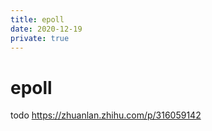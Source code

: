 ```yaml
---
title: epoll
date: 2020-12-19
private: true
---
```

# epoll
todo
https://zhuanlan.zhihu.com/p/316059142